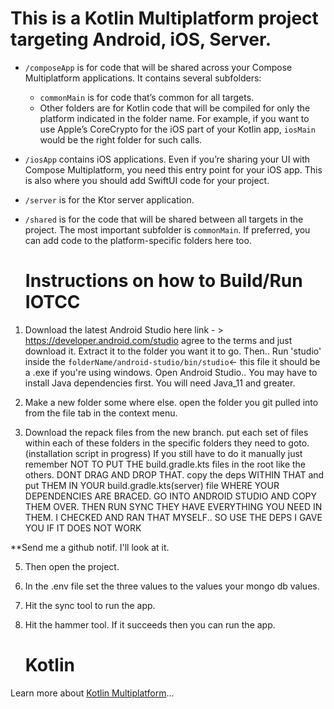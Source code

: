 # This is a Kotlin Multiplatform project targeting Android, iOS, Server.

* `/composeApp` is for code that will be shared across your Compose Multiplatform applications.
  It contains several subfolders:
  - `commonMain` is for code that’s common for all targets.
  - Other folders are for Kotlin code that will be compiled for only the platform indicated in the folder name.
    For example, if you want to use Apple’s CoreCrypto for the iOS part of your Kotlin app,
    `iosMain` would be the right folder for such calls.

* `/iosApp` contains iOS applications. Even if you’re sharing your UI with Compose Multiplatform, 
  you need this entry point for your iOS app. This is also where you should add SwiftUI code for your project.

* `/server` is for the Ktor server application.

* `/shared` is for the code that will be shared between all targets in the project.
  The most important subfolder is `commonMain`. If preferred, you can add code to the platform-specific folders here too.

  # Instructions on how to Build/Run IOTCC

1. Download the latest Android Studio
here link - > https://developer.android.com/studio
agree to the terms and just download it. 
Extract it to the folder you want it to go.
Then.. Run 'studio' inside the 
`folderName/android-studio/bin/studio`<- this file
it should be a .exe if you're using windows.
Open Android Studio..
You may have to install Java dependencies first. 
You will need Java_11 and greater.

2. Make a new folder some where else. 
open the folder you git pulled into from the 
file tab in the context menu.

3. Download the repack files from the new branch.
put each set of files within each of these folders
in the specific folders they need to goto. (installation script in progress)
If you still have to do it manually just remember NOT TO PUT THE
build.gradle.kts files in the root like the others. DONT DRAG AND
DROP THAT. copy the deps WITHIN THAT and put THEM IN YOUR build.gradle.kts(server)
file WHERE YOUR DEPENDENCIES ARE BRACED.
GO INTO ANDROID STUDIO AND COPY THEM OVER.
THEN RUN SYNC THEY HAVE EVERYTHING YOU NEED IN THEM.
I CHECKED AND RAN THAT MYSELF..
SO USE THE DEPS I GAVE YOU IF IT DOES NOT WORK

**Send me a github notif. I'll look at it.

5. Then open the project.
6. In the .env file set the three values to the values your mongo db values.
7. Hit the sync tool to run the app.
8. Hit the hammer tool. If it succeeds then you can run the app.
   
   # Kotlin

Learn more about [Kotlin Multiplatform](https://www.jetbrains.com/help/kotlin-multiplatform-dev/get-started.html)…
